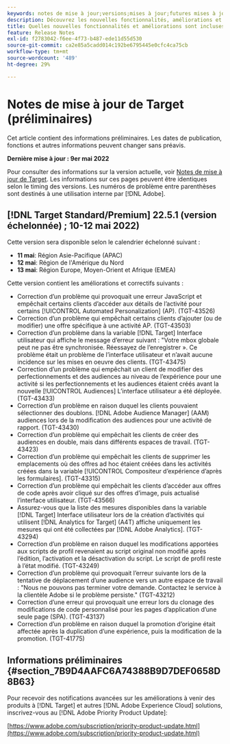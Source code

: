 ```yaml
---
keywords: notes de mise à jour;versions;mises à jour;futures mises à jour;améliorations;nouvelles fonctionnalités;correctifs;préliminaire
description: Découvrez les nouvelles fonctionnalités, améliorations et correctifs de la prochaine version d’Adobe Target, notamment les SDK, les API et les bibliothèques JavaScript.
title: Quelles nouvelles fonctionnalités et améliorations sont incluses dans la prochaine version ?
feature: Release Notes
exl-id: f2783042-f6ee-4f73-b487-ede11d55d530
source-git-commit: ca2e85a5cadd014c192be6795445e0cfc4ca75cb
workflow-type: tm+mt
source-wordcount: '489'
ht-degree: 29%

---
```


# Notes de mise à jour de Target (préliminaires)

Cet article contient des informations préliminaires. Les dates de publication, fonctions et autres informations peuvent changer sans préavis.

**Dernière mise à jour : 9er mai 2022**

Pour consulter des informations sur la version actuelle, voir [Notes de mise à jour de Target](release-notes.md). Les informations sur ces pages peuvent être identiques selon le timing des versions. Les numéros de problème entre parenthèses sont destinés à une utilisation interne par [!DNL Adobe].

## [!DNL Target Standard/Premium] 22.5.1 (version échelonnée) ; 10-12 mai 2022)

Cette version sera disponible selon le calendrier échelonné suivant :

* **11 mai**: Région Asie-Pacifique (APAC)
* **12 mai**: Région de l&#39;Amérique du Nord
* **13 mai**: Région Europe, Moyen-Orient et Afrique (EMEA)

Cette version contient les améliorations et correctifs suivants :

* Correction d’un problème qui provoquait une erreur JavaScript et empêchait certains clients d’accéder aux détails de l’activité pour certains [!UICONTROL Automated Personalization] (AP). (TGT-43526)
* Correction d’un problème qui empêchait certains clients d’ajouter (ou de modifier) une offre spécifique à une activité AP. (TGT-43503)
* Correction d’un problème dans la variable [!DNL Target] Interface utilisateur qui affiche le message d’erreur suivant : &quot;Votre mbox globale peut ne pas être synchronisée. Réessayez de lʼenregistrer ». Ce problème était un problème de l’interface utilisateur et n’avait aucune incidence sur les mises en oeuvre des clients. (TGT-43475)
* Correction d’un problème qui empêchait un client de modifier des perfectionnements et des audiences au niveau de l’expérience pour une activité si les perfectionnements et les audiences étaient créés avant la nouvelle [!UICONTROL Audiences] L’interface utilisateur a été déployée. (TGT-43433)
* Correction d’un problème en raison duquel les clients pouvaient sélectionner des doublons. [!DNL Adobe Audience Manager] (AAM) audiences lors de la modification des audiences pour une activité de rapport. (TGT-43430)
* Correction d’un problème qui empêchait les clients de créer des audiences en double, mais dans différents espaces de travail. (TGT-43423)
* Correction d’un problème qui empêchait les clients de supprimer les emplacements où des offres ad hoc étaient créées dans les activités créées dans la variable [!UICONTROL Compositeur d’expérience d’après les formulaires]. (TGT-43315)
* Correction d’un problème qui empêchait les clients d’accéder aux offres de code après avoir cliqué sur des offres d’image, puis actualisé l’interface utilisateur. (TGT-43566)
* Assurez-vous que la liste des mesures disponibles dans la variable [!DNL Target] Interface utilisateur lors de la création d’activités qui utilisent [!DNL Analytics for Target] (A4T) affiche uniquement les mesures qui ont été collectées par [!DNL Adobe Analytics]. (TGT-43294)
* Correction d’un problème en raison duquel les modifications apportées aux scripts de profil revenaient au script original non modifié après l’édition, l’activation et la désactivation du script. Le script de profil reste à l’état modifié. (TGT-43249)
* Correction d’un problème qui provoquait l’erreur suivante lors de la tentative de déplacement d’une audience vers un autre espace de travail : &quot;Nous ne pouvons pas terminer votre demande. Contactez le service à la clientèle Adobe si le problème persiste.&quot; (TGT-43212)
* Correction d’une erreur qui provoquait une erreur lors du clonage des modifications de code personnalisé pour les pages d’application d’une seule page (SPA). (TGT-43137)
* Correction d’un problème en raison duquel la promotion d’origine était affectée après la duplication d’une expérience, puis la modification de la promotion. (TGT-41775)

## Informations préliminaires {#section_7B9D4AAFC6A74388B9D7DEF0658D8B63}

Pour recevoir des notifications avancées sur les améliorations à venir des produits à [!DNL Target] et autres [!DNL Adobe Experience Cloud] solutions, inscrivez-vous au [!DNL Adobe Priority Product Update]:

[https://www.adobe.com/subscription/priority-product-update.html](https://www.adobe.com/subscription/priority-product-update.html)
